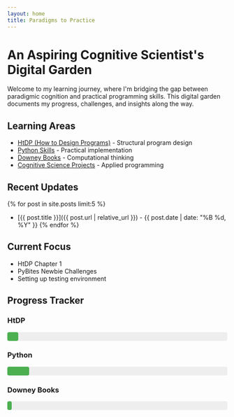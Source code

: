 ```yaml
---
layout: home
title: Paradigms to Practice
---
```


# An Aspiring Cognitive Scientist's Digital Garden

Welcome to my learning journey, where I'm bridging the gap between paradigmic cognition and practical programming skills. This digital garden documents my progress, challenges, and insights along the way.

## Learning Areas
- [HtDP (How to Design Programs)](/paradigms-to-practice/htdp) - Structural program design
- [Python Skills](/paradigms-to-practice/python) - Practical implementation
- [Downey Books](/paradigms-to-practice/downey-books) - Computational thinking
- [Cognitive Science Projects](/paradigms-to-practice/cogsci) - Applied programming

## Recent Updates
{% for post in site.posts limit:5 %}
- [{{ post.title }}]({{ post.url | relative_url }}) - {{ post.date | date: "%B %d, %Y" }}
{% endfor %}

## Current Focus
- HtDP Chapter 1
- PyBites Newbie Challenges
- Setting up testing environment

## Progress Tracker
<div class="progress-container">
  <div class="progress-item">
    <h3>HtDP</h3>
    <div class="progress-bar">
      <div class="progress" style="width: 5%"></div>
    </div>
  </div>
  <div class="progress-item">
    <h3>Python</h3>
    <div class="progress-bar">
      <div class="progress" style="width: 10%"></div>
    </div>
  </div>
  <div class="progress-item">
    <h3>Downey Books</h3>
    <div class="progress-bar">
      <div class="progress" style="width: 2%"></div>
    </div>
  </div>
</div>

<style>
.progress-container {
  margin: 20px 0;
}
.progress-item {
  margin-bottom: 15px;
}
.progress-bar {
  background-color: #eee;
  border-radius: 4px;
  height: 20px;
  width: 100%;
}
.progress {
  background-color: #4caf50;
  height: 20px;
  border-radius: 4px;
}
</style>
